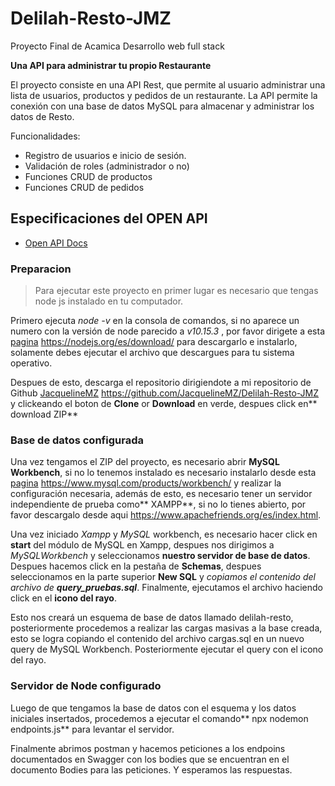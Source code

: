 # Delilah-Resto-JMZ
Proyecto Final de Acamica Desarrollo web full stack

**Una API para administrar tu propio Restaurante**

El proyecto consiste en una API Rest, que permite al usuario administrar una lista de usuarios, productos y pedidos de un restaurante.
La API permite la conexión con una base de datos MySQL para almacenar y administrar los datos de Resto.

Funcionalidades:

- Registro de usuarios e inicio de sesión.
- Validación de roles (administrador o no)
- Funciones CRUD de productos
- Funciones CRUD de pedidos

## Especificaciones del OPEN API 

- [Open API Docs](/Documentacion.yml)

### Preparacion

> Para ejecutar este proyecto en primer lugar es necesario que tengas node js instalado en tu computador.

Primero ejecuta *node -v* en la consola de comandos, si no aparece un numero con la versión de node parecido a *v10.15.3* , por favor dirigete a esta [pagina][1] https://nodejs.org/es/download/ para descargarlo e instalarlo, solamente debes ejecutar el archivo que descargues para tu sistema operativo.

Despues de esto, descarga el repositorio dirigiendote a mi repositorio de Github [JacquelineMZ][2] https://github.com/JacquelineMZ/Delilah-Resto-JMZ y clickeando el boton de **Clone** or **Download** en verde, despues click en** download ZIP**

### Base de datos configurada

Una vez tengamos el ZIP del proyecto, es necesario abrir **MySQL Workbench**, si no lo tenemos instalado es necesario instalarlo desde esta [pagina][3] https://www.mysql.com/products/workbench/ y realizar la configuración necesaria, además de esto, es necesario tener un servidor independiente de prueba como** XAMPP**, si no lo tienes abierto, por favor descargalo desde aqui https://www.apachefriends.org/es/index.html.

Una vez iniciado *Xampp* y *MySQL* workbench, es necesario hacer click en **start** del módulo de MySQL en Xampp, despues nos dirigimos a *MySQLWorkbench* y seleccionamos **nuestro servidor de base de datos**. Despues hacemos click en la pestaña de **Schemas**, despues seleccionamos en la parte superior **New SQL** y *copiamos el contenido del archivo de **query_pruebas.sql***. Finalmente, ejecutamos el archivo haciendo click en el **icono del rayo**.

Esto nos creará un esquema de base de datos llamado delilah-resto, posteriormente procedemos a realizar las cargas masivas a la base creada, esto se logra copiando el contenido del archivo cargas.sql en un nuevo query de MySQL Workbench. Posteriormente ejecutar el query con el icono del rayo.

### Servidor de Node configurado

Luego de que tengamos la base de datos con el esquema y los datos iniciales insertados, procedemos a ejecutar el comando** npx nodemon endpoints.js** para levantar el servidor.

Finalmente abrimos postman y hacemos peticiones a los endpoins documentados en Swagger con los bodies que se encuentran en el documento Bodies para las peticiones. Y esperamos las respuestas.


[1]: https://nodejs.org/es/download/
[2]: https://github.com/JacquelineMZ/Delilah-Resto-JMZ
[3]: https://www.mysql.com/products/workbench/